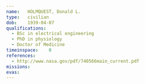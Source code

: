 ```yaml
---
name:	HOLMQUEST, Donald L.
type:	civilian
dob:	1939-04-07
qualifications:
  - BSc in electrical engineering
  - PhD in physiology
  - Doctor of Medicine
timeinspace:	0
references:
  - http://www.nasa.gov/pdf/740566main_current.pdf
missions:
evas:
---
```

